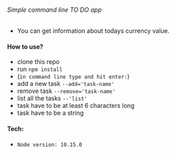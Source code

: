 ###### Simple command line TO DO app

- You can get information about todays currency value.

#### How to use?

- clone this repo
- run `npm install`
- (`in command line type and hit enter:`)
- add a new task `--add='task-name'`
- remove task `--remove='task-name'`
- list all the tasks `--'list'`
- task  have to be at least 6 characters long
- task have to be a string

#### Tech:

- `Node version: 10.15.0`
